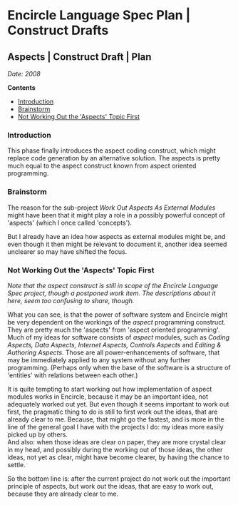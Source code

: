 ﻿Encircle Language Spec Plan | Construct Drafts
==============================================

Aspects | Construct Draft | Plan
--------------------------------

*Date: 2008*

__Contents__

- [Introduction](#introduction)
- [Brainstorm](#brainstorm)
- [Not Working Out the 'Aspects' Topic First](#not-working-out-the-aspects-topic-first)

### Introduction

This phase finally introduces the aspect coding construct, which might replace code generation by an alternative solution. The aspects is pretty much equal to the aspect construct known from aspect oriented programming.

### Brainstorm

The reason for the sub-project *Work Out Aspects As External Modules* might have been that it might play a role in a possibly powerful concept of 'aspects' (which I once called 'concepts').

But I already have an idea how aspects as external modules might be, and even though it then might be relevant to document it, another idea seemed unclearer so may have shifted the focus.

### Not Working Out the 'Aspects' Topic First

*Note that the aspect construct is still in scope of the Encircle Language Spec project, though a postponed work item. The descriptions about it here, seem too confusing to share, though.*

What you can see, is that the power of software system and Encircle might be very dependent on the workings of the *aspect* programming construct. They are pretty much the 'aspects' from 'aspect oriented programming'. Much of my ideas for software consists of *aspect* modules, such as *Coding Aspects, Data Aspects, Internet Aspects, Controls Aspects* and *Editing & Authoring Aspects*. Those are all power-enhancements of software, that may be immediately applied to any system without any further programming. (Perhaps only when the base of the software is a structure of 'entities' with relations between each other.)

It is quite tempting to start working out how implementation of aspect modules works in Encircle, because it may be an important idea, not adequately worked out yet. But even though it seems important to work out first, the pragmatic thing to do is still to first work out the ideas, that are already clear to me. Because, that might go the fastest, and is more in the line of the general goal I have with the projects I do: my ideas more easily picked up by others.  
And also: when those ideas are clear on paper, they are more crystal clear in my head, and possibly during the working out of those ideas, the other ideas, not yet as clear, might have become clearer, by having the chance to settle.

So the bottom line is: after the current project do not work out the important principle of aspects, but work out the ideas, that are easy to work out, because they are already clear to me.